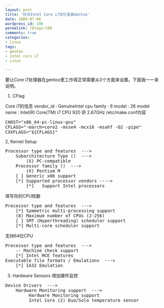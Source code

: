 ```yaml
---
layout: post
title: '针对Intel Core i7优化安装Gentoo'
date: 2009-07-08
wordpress_id: 198
permalink: /blogs/198
comments: true
categories:
- Linux
tags:
- gentoo
- intel core i7
- Linux

---
```

要让Core i7处理器在gentoo里工作得正常需要从3个方面来设置。下面我一一来说明。

1. CFlag

Core i7的信息
vendor_id       : GenuineIntel
cpu family      : 6
model           : 26
model name      : Intel(R) Core(TM) i7 CPU         920  @ 2.67GHz
/etc/make.conf内容
<pre class="prettyprint linenums">CHOST="x86_64-pc-linux-gnu"
CFLAGS="-march=core2 -msse4 -mcx16 -msahf -O2 -pipe"
CXXFLAGS="${CFLAGS}"</pre>

2, Kernel Setup
<pre class="prettyprint linenums">
Processor type and features  --->
    Subarchitecture Type ()  --->
        (X) PC-compatible
    Processor family ()  --->
        (X) Pentium M
    [ ] Generic x86 support
    [*] Supported processor vendors ---->
        [*]   Support Intel processors
</pre>
填写你的CPU核数
<pre class="prettyprint linenums">
Processor type and features  --->
    [*] Symmetric multi-processing support
    (8) Maximum number of CPUs (2-256)
    [ ] SMT (Hyperthreading) scheduler support
    [*] Multi-core scheduler support
</pre>
支持64位CPU
<pre class="prettyprint linenums">
Processor type and features  --->
    -- Machine check support
    [*] Intel MCE features
Executable file formats / Emulations  --->
    [*] IA32 Emulation
</pre>

3. Hardware Sensors
增加硬件监控
<pre class="prettyprint linenums">
Device Drivers  --->
    Hardware Monitoring support  --->
        <m> Hardware Monitoring support
        <m> Intel Core (2) Duo/Solo temperature sensor
</pre>

